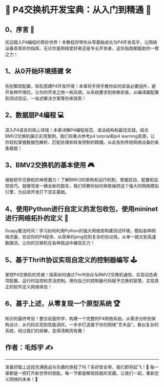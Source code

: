 # 🌟 P4交换机开发宝典：从入门到精通 🌟

## 0、序言 📜
欢迎踏入P4编程的奇妙世界！本教程将带你从零基础成长为P4开发高手，让网络设备乖乖听你指挥。无论你是网络爱好者还是专业开发者，这份指南都能助你一臂之力！

## 1、从0开始环境搭建 🛠️
告别繁琐配置，轻松搭建P4开发环境！本章将手把手教你如何安装必要组件，避开各种环境坑，让你的开发之旅一帆风顺。从系统要求到依赖安装，从编译器配置到测试验证，一站式解决方案等你来探索！

## 2、数据层P4编程 💻
深入P4语言的核心领域！本章详解P4编程规范、语法结构和最佳实践，结合BMV2交换机展示实用案例。我们将重点参考p4 tutorial和p4 learning资源，让你轻松掌握数据包解析、匹配处理和转发控制的精髓。从此告别传统网络设备的条条框框！

## 3、BMV2交换机的基本使用 🎮
揭秘软件交换机的神奇魔力！了解BMV2的架构和运行机制，掌握启动、配置和监控技巧。就像驾驶一辆全新的跑车，我们将教你如何熟练操控这个强大的网络模拟引擎，为后续开发打下坚实基础。

## 4、使用Python进行自定义的发包收包，使用mininet进行网络拓扑的定义 🐍
Scapy魔法时间！学习如何利用Python的强大网络库构建测试环境，模拟各种网络流量，验证你的P4程序。从简单的ping包到复杂的协议栈，从单一报文到高速数据流，让你的交换机在各种挑战中展现实力！

## 5、基于Thrift协议实现自定义的控制器编写 🕹️
掌控P4交换机的灵魂！探索如何通过Thrift协议与BMV2交换机通信，实现动态表项配置、运行时监控和灵活控制。用你自己的控制器代码赋予交换机智慧，实现真正的软件定义网络体验！

## 6、基于上述，从零复现一个原型系统 🏆
知识的最终考验！整合前面所学，构建一个完整的P4网络系统。从需求分析到架构设计，从代码实现到性能调优，一步步打造属于你的网络"艺术品"。看似复杂的系统，经过我们的拆解，变得清晰而有趣！

## 作者：毛烁宇 ✍️

---

准备好踏上这段充满挑战与乐趣的旅程了吗？系好安全带，我们即将起飞！🚀 每一章都是一把打开新世界的钥匙，每一节都是解锁技能的宝藏。让我们一起，重新定义网络的未来！💫